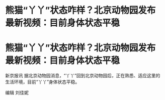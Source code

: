 # 熊猫“丫丫”状态咋样？北京动物园发布最新视频：目前身体状态平稳

# 熊猫“丫丫”状态咋样？北京动物园发布最新视频：目前身体状态平稳

新京报讯 据北京动物园消息，“丫丫”回到北京动物园后，正在熟悉、适应这里的生活环境，目前“丫丫”身体状态平稳。

编辑 刘佳妮

